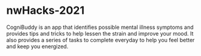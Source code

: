 # nwHacks-2021
CogniBuddy is an app that identifies possible mental illness symptoms and provides tips and tricks to help lessen the strain and improve your mood. It also provides a series of tasks to complete everyday to help you feel better and keep you energized.
